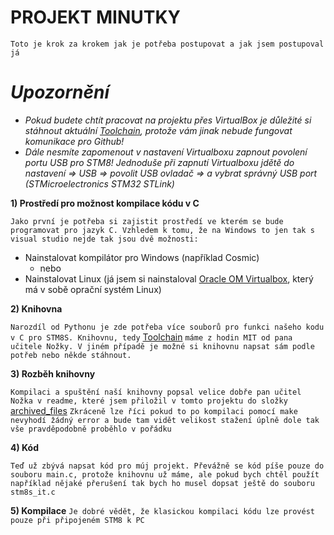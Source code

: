 PROJEKT MINUTKY
=
`Toto je krok za krokem jak je potřeba postupovat a jak jsem postupoval já`

*Upozornění*
=

* *Pokud budete chtít pracovat na projektu přes VirtualBox je důležité si stáhnout aktuální [Toolchain](https://github.com/spseol/STM8S-toolchain), protože vám jinak nebude fungovat komunikace pro Github!*
* *Dále nesmíte zapomenout v nastavení Virtualboxu zapnout povolení portu USB pro STM8! Jednoduše při zapnutí Virtualboxu jdětě do nastavení => USB => povolit USB ovladač => a vybrat správný USB port (STMicroelectronics STM32 STLink)*

**1) Prostředí pro možnost kompilace kódu v C**

`Jako první je potřeba si zajistit prostředí ve kterém se bude programovat pro jazyk C. Vzhledem k tomu, že na Windows to jen tak s visual studio nejde tak jsou dvě možnosti:`
* Nainstalovat kompilátor pro Windows (například Cosmic)
  * nebo
* Nainstalovat Linux (já jsem si nainstaloval [Oracle OM Virtualbox](https://www.virtualbox.org/), který má v sobě oprační systém Linux)

**2) Knihovna**

`Narozdíl od Pythonu je zde potřeba více souborů pro funkci našeho kodu v C pro STM8S. Knihovnu, tedy` [Toolchain](https://github.com/spseol/STM8S-toolchain) `máme z hodin MIT od pana učitele Nožky. V jiném případě je možné si knihovnu napsat sám podle potřeb nebo někde stáhnout.`

**3) Rozběh knihovny**

`Kompilaci a spuštění naší knihovny popsal velice dobře pan učitel Nožka v readme, které jsem přiložil v tomto projektu do složky` [archived_files](https://github.com/Patrik41089/MIT_MINUTKY/tree/main/archived_files) `Zkráceně lze říci pokud to po kompilaci pomocí make nevyhodí žádný error a bude tam vidět velikost stažení úplně dole tak vše pravděpodobně proběhlo v pořádku`

**4) Kód**

`Teď už zbývá napsat kód pro múj projekt. Převážně se kód píše pouze do souboru main.c, protože knihovnu už máme, ale pokud bych chtěl použít například nějaké přerušení tak bych ho musel dopsat ještě do souboru stm8s_it.c`

**5) Kompilace**
`Je dobré vědět, že klasickou kompilaci kódu lze provést pouze při připojeném STM8 k PC` 
  
